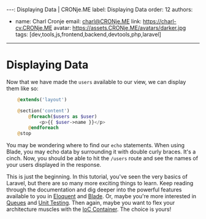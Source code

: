 ---: Displaying Data | CRONje.ME
label: Displaying Data
order: 12
authors:
  - name: Charl Cronje
    email: charl@CRONje.ME
    link: https://charl-cv.CRONje.ME
    avatar: https://assets.CRONje.ME/avatars/darker.jpg
tags: [dev,tools,js,frontend,backend,devtools,php,laravel]
---
# Displaying Data

Now that we have made the `users` available to our view, we can display them like so:

```php
    @extends('layout')

    @section('content')
        @foreach($users as $user)
            <p>{{ $user->name }}</p>
        @endforeach
    @stop
```

You may be wondering where to find our `echo` statements. When using Blade, you may echo data by surrounding it with double curly braces. It's a cinch. Now, you should be able to hit the `/users` route and see the names of your users displayed in the response.

This is just the beginning. In this tutorial, you've seen the very basics of Laravel, but there are so many more exciting things to learn. Keep reading through the documentation and dig deeper into the powerful features available to you in [Eloquent](/docs/4.2/eloquent) and [Blade](/docs/4.2/templates). Or, maybe you're more interested in [Queues](/docs/4.2/queues) and [Unit Testing](/docs/4.2/testing). Then again, maybe you want to flex your architecture muscles with the [IoC Container](/docs/4.2/ioc). The choice is yours!
